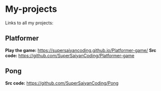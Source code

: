 # **My-projects**
Links to all my projects:
## **Platformer**
**Play the game:** https://supersaiyancoding.github.io/Platformer-game/
**Src code:** https://github.com/SuperSaiyanCoding/Platformer-game

## **Pong**
**Src code:** https://github.com/SuperSaiyanCoding/Pong

